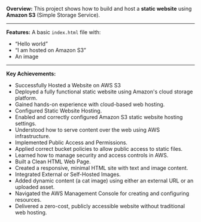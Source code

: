 **Overview:** This project shows how to build and host a  **static website** using **Amazon S3** (Simple Storage Service).
_________________________________________________________________________________________________________________________________________________
**Features:**
 A basic `index.html` file with:
- “Hello world”
- “I am hosted on Amazon S3”
- An image
_________________________________________________________________________________________________________________________________________________
**Key Achievements:**
- Successfully Hosted a Website on AWS S3
- Deployed a fully functional static website using Amazon's cloud storage platform.
- Gained hands-on experience with cloud-based web hosting.
- Configured Static Website Hosting.
- Enabled and correctly configured Amazon S3 static website hosting settings.
- Understood how to serve content over the web using AWS infrastructure.
- Implemented Public Access and Permissions.
- Applied correct bucket policies to allow public access to static files.
- Learned how to manage security and access controls in AWS.
- Built a Clean HTML Web Page.
- Created a responsive, minimal HTML site with text and image content.
- Integrated External or Self-Hosted Images.
- Added dynamic content (a cat image) using either an external URL or an uploaded asset.
- Navigated the AWS Management Console for creating and configuring resources.
- Delivered a zero-cost, publicly accessible website without traditional web hosting.


